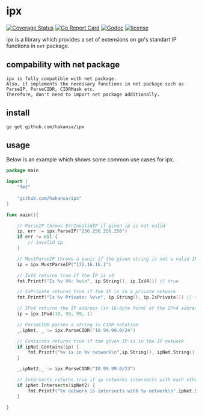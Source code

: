 # ipx

[![Coverage Status](https://coveralls.io/repos/github/hakansa/ipx/badge.svg?branch=main)](https://coveralls.io/github/hakansa/ipx?branch=main) [![Go Report Card](https://goreportcard.com/badge/github.com/hakansa/ipx)](https://goreportcard.com/report/github.com/hakansa/ipx) [![Godoc](http://img.shields.io/badge/godoc-reference-blue.svg?style=flat)](https://godoc.org/github.com/hakansa/ipx) [![license](http://img.shields.io/badge/license-MIT-red.svg?style=flat)](https://raw.githubusercontent.com/hakansa/ipx/master/LICENSE)

ipx is a library which provides a set of extensions on go's standart IP functions in `net` package.

## compability with net package
    ipx is fully compatible with net package.
    Also, it implements the necessary functions in net package such as ParseIP, ParseCIDR, CIDRMask etc.
    Therefore, don't need to import net package additionally.

## install

    go get github.com/hakansa/ipx

## usage

Below is an example which shows some common use cases for ipx.

```go
package main

import (
    "fmt"
        
    "github.com/hakansa/ipx"
)

func main(){

    // ParseIP throws ErrInvalidIP if given ip is not valid
    ip, err := ipx.ParseIP("256.256.256.256")
    if err != nil {
        // invalid ip
    }

    // MustParseIP throws a panic if the given string is not a valid IP address
    ip = ipx.MustParseIP("172.16.16.1") 

    // IsV4 returns true if the IP is v4
    fmt.Printf("Is %v V4: %v\n", ip.String(), ip.IsV4()) // true

    // IsPrivate returns true if the IP is in a private network
    fmt.Printf("Is %v Private: %v\n", ip.String(), ip.IsPrivate()) // true

    // IPv4 returns the IP address (in 16-byte form) of the IPv4 address 10.99.99.1
    ip = ipx.IPv4(10, 99, 99, 1)

    // ParseCIDR parses a string in CIDR notation
    _,ipNet, _ := ipx.ParseCIDR("10.99.99.0/24")

    // Containts returns true if the given IP is in the IP network
    if ipNet.Contains(ip) {
        fmt.Printf("%v is in %v network\n",ip.String(), ipNet.String())
    }

    _,ipNet2,_ := ipx.ParseCIDR("10.99.99.0/23")

    // Intersects returns true if ip networks intersects with each other
    if ipNet.Intersects(ipNet2) {
        fmt.Printf("%v network is intersects with %v network\n",ipNet.String(), ipNet2.String())
    }

}

```
